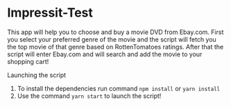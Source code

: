 # Impressit-Test

This app will help you to choose and buy a movie DVD from Ebay.com. First you select your preferred genre of the movie and the script will fetch you the top movie of that genre based on RottenTomatoes ratings. After that the script will enter Ebay.com and will search and add the movie to your shopping cart! 

Launching the script
1. To install the dependencies run command ```npm install``` or ```yarn install``` 
2. Use the command ```yarn start``` to launch the script! 
